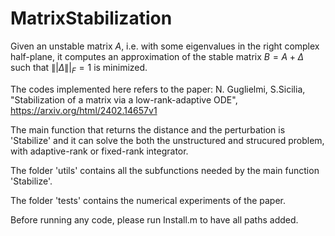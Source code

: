 # MatrixStabilization
Given an unstable matrix $A$, i.e. with some eigenvalues in the right complex half-plane, it computes an approximation of the stable matrix $B=A+\Delta$ such that $\||\Delta\||_F=1$ is minimized. 

The codes implemented here refers to the paper: N. Guglielmi, S.Sicilia, "Stabilization of a matrix via a low-rank-adaptive ODE", https://arxiv.org/html/2402.14657v1

The main function that returns the distance and the perturbation is 'Stabilize' and it can solve the both the unstructured and strucured problem, with adaptive-rank or fixed-rank integrator.

The folder 'utils' contains all the subfunctions needed by the main function 'Stabilize'.

The folder 'tests' contains the numerical experiments of the paper. 

Before running any code, please run Install.m to have all paths added. 



